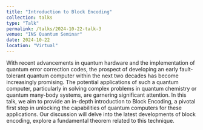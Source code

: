 ```yaml
---
title: "Introduction to Block Encoding"
collection: talks
type: "Talk"
permalink: /talks/2024-10-22-talk-3
venue: "INS Quantum Seminar"
date: 2024-10-22
location: "Virtual"
---
```


With recent advancements in quantum hardware and the implementation of quantum error correction codes, the prospect of developing an early fault-tolerant quantum computer within the next two decades has become increasingly promising. The potential applications of such a quantum computer, particularly in solving complex problems in quantum chemistry or quantum many-body systems, are garnering significant attention. In this talk, we aim to provide an in-depth introduction to Block Encoding, a pivotal first step in unlocking the capabilities of quantum computers for these applications. Our discussion will delve into the latest developments of block encoding, explore a fundamental theorem related to this technique.
